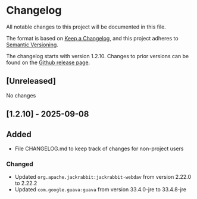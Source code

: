 # Changelog

All notable changes to this project will be documented in this file.

The format is based on [Keep a Changelog](https://keepachangelog.com/en/1.1.0/),
and this project adheres to [Semantic Versioning](https://semver.org/spec/v2.0.0.html).

The changelog starts with version 1.2.10.
Changes to prior versions can be found on the [Github release page](https://github.com/cryptomator/webdav-nio-adapter-servlet/releases).

## [Unreleased]

No changes

## [1.2.10] - 2025-09-08

## Added

* File CHANGELOG.md to keep track of changes for non-project users

### Changed

* Updated `org.apache.jackrabbit:jackrabbit-webdav` from version 2.22.0 to 2.22.2
* Updated `com.google.guava:guava` from version 33.4.0-jre to 33.4.8-jre